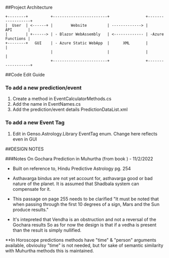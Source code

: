 ##Project Architecture

```
+--------+          +------------------------+                +------------------+
|  User  | <------+ |        Website         | -------------> |        API       |
|        | +------> | - Blazor WebAssembly   | <------------- | -Azure Functions |
+--------+   GUI    | - Azure Static WebApp  |      XML       |                  |
                    |                        |                |                  |
                    +------------------------+                +------------------+
```

##Code Edit Guide
### To add a new prediction/event
1. Create a method in EventCalculatorMethods.cs
2. Add the name in EventNames.cs
3. Add the prediction/event details PredictionDataList.xml


### To add a new Event Tag
1. Edit in Genso.Astrology.Library EventTag enum. Change here reflects even in GUI




##DESIGN NOTES

###Notes On Gochara Prediction in Muhurtha (from book ) - 11/2/2022

- Built on reference to, Hindu Predictive Astrology pg. 254

- Asthavarga bindus are not yet account for, asthavarga good or bad nature of the planet.
  It is assumed that Shadbala system can compensate for it.

- This passage on page 255 needs to be clarified
"It must be noted that when passing through the first 10
degrees of a sign, Mars and the Sun produce results."

- It's intepreted that Vendha is an obstruction and not a reversal of the Gochara results
  So as for now the design is that if a vedha is present than the result is simply nullified.

**In Horoscope predictions methods have "time" & "person" arguments available, 
  obvioulsy "time" is not needed, but for sake of semantic similarity 
  with Muhurtha methods this is maintained.